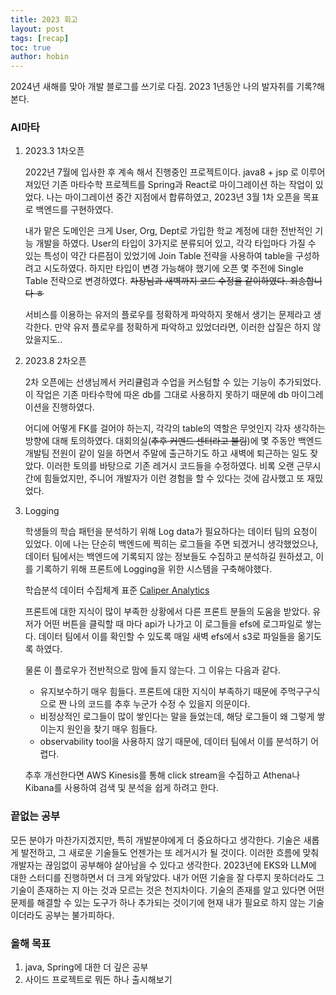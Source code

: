 ```yaml
---
title: 2023 회고
layout: post
tags: [recap]
toc: true
author: hobin
---
```


2024년 새해를 맞아 개발 블로그를 쓰기로 다짐. 2023 1년동안 나의 발자취를 기록?해본다.

### AI마타
1. 2023.3 1차오픈

    2022년 7월에 입사한 후 계속 해서 진행중인 프로젝트이다. java8 + jsp 로 이루어져있던 기존 마타수학 프로젝트를 Spring과 React로 마이그레이션 하는 작업이 있었다. 나는 마이그레이션 중간 지점에서 합류하였고, 2023년 3월 1차 오픈을 목표로 백엔드를 구현하였다.


    내가 맡은 도메인은 크게 User, Org, Dept로 가입한 학교 계정에 대한 전반적인 기능 개발을 하였다. User의 타입이 3가지로 분류되어 있고, 각각 타입마다 가질 수 있는 특성이 약간 다른점이 있었기에 Join Table 전략을 사용하여 table을 구성하려고 시도하였다. 하지만 타입이 변경 가능해야 했기에 오픈 몇 주전에 Single Table 전략으로 변경하였다. ~~차장님과 새벽까지 코드 수정을 같이하였다. 죄송합니다 ㅎ~~


    서비스를 이용하는 유저의 플로우를 정확하게 파악하지 못해서 생기는 문제라고 생각한다. 만약 유저 플로우를 정확하게 파악하고 있었더라면, 이러한 삽질은 하지 않았을지도.. 


2. 2023.8 2차오픈

    2차 오픈에는 선생님께서 커리큘럼과 수업을 커스텀할 수 있는 기능이 추가되었다. 이 작업은 기존 마타수학에 따온 db를 그대로 사용하지 못하기 때문에 db 마이그레이션을 진행하였다. 

    어디에 어떻게 FK를 걸어야 하는지, 각각의 table의 역할은 무엇인지 각자 생각하는 방향에 대해 토의하였다. 대회의실(~~추후 커멘드 센터라고 불림~~)에 몇 주동안 백엔드 개발팀 전원이 같이 일을 하면서  주말에 출근하기도 하고 새벽에 퇴근하는 일도 잦았다. 이러한 토의를 바탕으로 기존 레거시 코드들을 수정하였다. 비록 오랜 근무시간에 힘들었지만, 주니어 개발자가 이런 경험을 할 수 있다는 것에 감사했고 또 재밌었다.


3. Logging

    학생들의 학습 패턴을 분석하기 위해 Log data가 필요하다는 데이터 팀의 요청이 있었다. 이에 나는 단순히 백엔드에 찍히는 로그들을 주면 되겠거니 생각했었으나, 데이터 팀에서는 백엔드에 기록되지 않는 정보들도 수집하고 분석하길 원하셨고, 이를 기록하기 위해 프론트에 Logging을 위한 시스템을 구축해야했다.
    
    학습분석 데이터 수집체계 표준 [Caliper Analytics](https://www.keris.or.kr/main/ad/pblcte/selectPblcteRMInfo.do?mi=1139&pblcteSeq=13204)

    프론트에 대한 지식이 많이 부족한 상황에서 다른 프론트 분들의 도움을 받았다. 유저가 어떤 버튼을 클릭할 때 마다 api가 나가고 이 로그들을 efs에 로그파일로 쌓는다. 데이터 팀에서 이를 확인할 수 있도록 매일 새벽 efs에서 s3로 파일들을 옮기도록 하였다. 

    물론 이 플로우가 전반적으로 맘에 들지 않는다. 그 이유는 다음과 같다.
    - 유지보수하기 매우 힘들다. 
        프론트에 대한 지식이 부족하기 때문에 주먹구구식으로 짠 나의 코드를 추후 누군가 수정 수 있을지 의문이다.
    - 비정상적인 로그들이 많이 쌓인다는 말을 들었는데, 해당 로그들이 왜 그렇게 쌓이는지 원인을 찾기 매우 힘들다. 
    - observability tool을 사용하지 않기 때문에, 데이터 팀에서 이를 분석하기 어렵다.

    추후 개선한다면 AWS Kinesis를 통해 click stream을 수집하고 Athena나 Kibana를 사용하여 검색 및 분석을 쉽게 하려고 한다.

### 끝없는 공부
모든 분야가 마찬가지겠지만, 특히 개발분야에게 더 중요하다고 생각한다. 기술은 새롭게 발전하고, 그 새로운 기술들도 언젠가는 또 레거시가 될 것이다. 이러한 흐름에 맞춰 개발자는 끊임없이 공부해야 살아남을 수 있다고 생각한다. 2023년에 EKS와 LLM에 대한 스터디를 진행하면서 더 크게 와닿았다. 내가 어떤 기술을 잘 다루지 못하더라도 그 기술이 존재하는 지 아는 것과 모르는 것은 천지차이다. 기술의 존재를 알고 있다면 어떤 문제를 해결할 수 있는 도구가 하나 추가되는 것이기에 현재 내가 필요로 하지 않는 기술이더라도 공부는 불가피하다. 


### 올해 목표
1. java, Spring에 대한 더 깊은 공부
2. 사이드 프로젝트로 뭐든 하나 출시해보기
